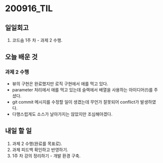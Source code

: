 # 200916_TIL

## 일일회고

1. 코드숨 1주 차 - 과제 2 수행.

## 오늘 배운 것

### 과제 2 수행

- 뷰의 구현은 완료했지만 로직 구현에서 애를 먹고 있다.
- parameter 처리에서 애를 먹고 있는데 슬랙에서 배열을 사용하는 아이디어(!)를 주셨다.
- git commit 메시지를 수정할 일이 생겼는데 무언가 잘못되어 conflict가 발생하였다.
- 다행스럽게도 소스가 날아가지는 않았지만 조심해야겠다.

## 내일 할 일

1. 과제 2 수행(완료를 목표로).
2. 과제 피드백 확인하고 반영하기.
3. 1주 차 강의 정리하기 - 개발 환경 구축.